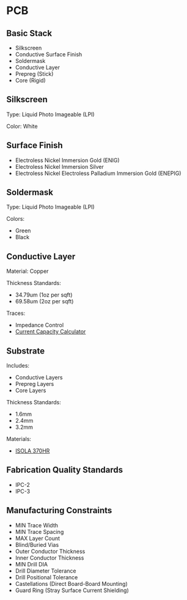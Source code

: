 # PCB

## Basic Stack

* Silkscreen
* Conductive Surface Finish
* Soldermask
* Conductive Layer
* Prepreg (Stick)
* Core (Rigid)

## Silkscreen

Type: Liquid Photo Imageable (LPI)

Color: White

## Surface Finish

* Electroless Nickel Immersion Gold (ENIG)
* Electroless Nickel Immersion Silver
* Electroless Nickel Electroless Palladium Immersion Gold (ENEPIG)

## Soldermask

Type: Liquid Photo Imageable (LPI)

Colors:

* Green
* Black

## Conductive Layer

Material: Copper

Thickness Standards:

* 34.79um (1oz per sqft)
* 69.58um (2oz per sqft)

Traces:

* Impedance Control
* [Current Capacity Calculator](https://www.eeweb.com/tools/external-pcb-trace-max-current)

## Substrate

Includes:

* Conductive Layers
* Prepreg Layers
* Core Layers

Thickness Standards:

* 1.6mm
* 2.4mm
* 3.2mm

Materials:

* [ISOLA 370HR](https://www.isola-group.com/wp-content/uploads/data-sheets/370hr.pdf)

## Fabrication Quality Standards

* IPC-2
* IPC-3

## Manufacturing Constraints

* MIN Trace Width
* MIN Trace Spacing
* MAX Layer Count
* Blind/Buried Vias
* Outer Conductor Thickness
* Inner Conductor Thickness
* MIN Drill DIA
* Drill Diameter Tolerance
* Drill Positional Tolerance
* Castellations (Direct Board-Board Mounting)
* Guard Ring (Stray Surface Current Shielding)




